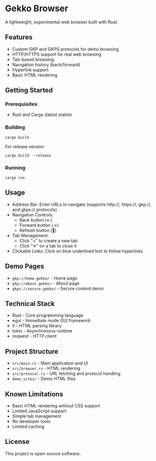 # Gekko Browser

A lightweight, experimental web browser built with Rust.

## Features

- Custom GKP and GKPS protocols for demo browsing
- HTTP/HTTPS support for real web browsing
- Tab-based browsing
- Navigation history (back/forward)
- Hyperlink support
- Basic HTML rendering

## Getting Started

### Prerequisites

- Rust and Cargo (latest stable)

### Building

```
cargo build
```

For release version:

```
cargo build --release
```

### Running

```
cargo run
```

## Usage

- Address Bar: Enter URLs to navigate (supports http://, https://, gkp://, and gkps:// protocols)
- Navigation Controls:
  - Back button (←)
  - Forward button (→)
  - Refresh button (🔄)
- Tab Management:
  - Click "+" to create a new tab
  - Click "✕" on a tab to close it
- Clickable Links: Click on blue underlined text to follow hyperlinks

## Demo Pages

- `gkp://home.gekko/` - Home page
- `gkp://about.gekko/` - About page
- `gkps://secure.gekko/` - Secure content demo

## Technical Stack

- Rust - Core programming language
- egui - Immediate mode GUI framework
- tl - HTML parsing library
- tokio - Asynchronous runtime
- reqwest - HTTP client

## Project Structure

- `src/main.rs` - Main application and UI
- `src/browser.rs` - HTML rendering
- `src/protocol.rs` - URL fetching and protocol handling
- `demo_sites/` - Demo HTML files

## Known Limitations

- Basic HTML rendering without CSS support
- Limited JavaScript support
- Simple tab management
- No developer tools
- Limited caching

## License

This project is open-source software.
